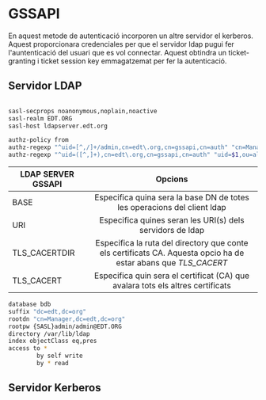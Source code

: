# GSSAPI

En aquest metode de autenticació incorporen un altre servidor el kerberos. Aquest proporcionara credenciales per que el servidor ldap pugui fer l'auntenticació del usuari que es vol connectar. Aquest obtindra un ticket-granting i ticket session key emmagatzemat per fer la autenticació.

## Servidor LDAP

```bash

sasl-secprops noanonymous,noplain,noactive
sasl-realm EDT.ORG
sasl-host ldapserver.edt.org

authz-policy from
authz-regexp "^uid=[^,/]+/admin,cn=edt\.org,cn=gssapi,cn=auth" "cn=Manager,dc=edt,dc=org"
authz-regexp "^uid=([^,]+),cn=edt\.org,cn=gssapi,cn=auth" "uid=$1,ou=alumnes,dc=edt,dc=org"

```


|  LDAP SERVER GSSAPI  |                                                          Opcions                                                |
| -------------- |:---------------------------------------------------------------------------------------------------------------:|
| BASE           | Especifica quina sera la base DN de totes les operacions del client ldap                                        |
| URI            | Especifica quines seran les URI(s) dels servidors de ldap                                                       |
| TLS_CACERTDIR  | Especifica la ruta del directory que conte els certificats CA. Aquesta opcio ha de estar abans que *TLS_CACERT* |
| TLS_CACERT     | Especifica quin sera el certificat (CA) que avalara tots els altres certificats                                 |



```bash
database bdb
suffix "dc=edt,dc=org"
rootdn "cn=Manager,dc=edt,dc=org"
rootpw {SASL}admin/admin@EDT.ORG
directory /var/lib/ldap
index objectClass eq,pres
access to *
        by self write
        by * read


```

## Servidor Kerberos













